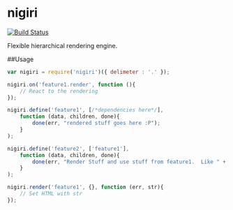 nigiri
======

[![Build Status](https://travis-ci.org/LlamaSantos/nigiri.png?branch=master)](https://travis-ci.org/LlamaSantos/nigiri)

Flexible hierarchical rendering engine.

##Usage

```JavaScript
var nigiri = require('nigiri')({ delimeter : '.' });

nigiri.on('feature1.render', function (){
	// React to the rendering
});

nigiri.define('feature1', [/*dependencies here*/], 
	function (data, children, done){
		done(err, "rendered stuff goes here :P");
	}
);

nigiri.define('feature2', ['feature1'], 
	function (data, children, done){
		done(err, "Render Stuff and use stuff from feature1.  Like " + children.feature1);
	}
);

nigiri.render('feature1', {}, function (err, str){
	// Set HTML with str
});
```

